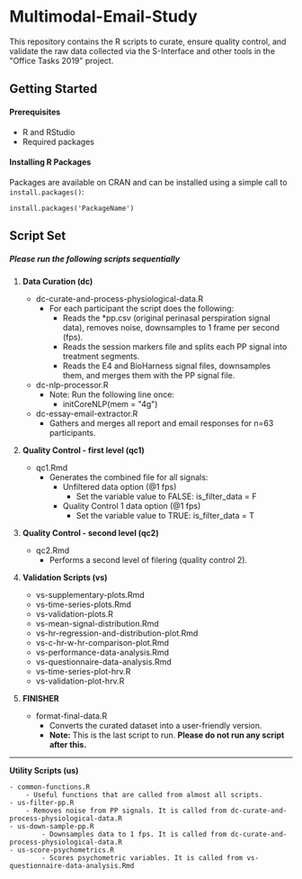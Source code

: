 # Multimodal-Email-Study
This repository contains the R scripts to curate, ensure quality control, and validate the raw data collected
via the S-Interface and other tools in the "Office Tasks 2019" project.


## Getting Started

#### Prerequisites
- R and RStudio
- Required packages

#### Installing R Packages
Packages are available on CRAN and can be installed using a simple call to `install.packages()`:

    install.packages('PackageName')

	
## Script Set
##### Please run the following scripts sequentially
1. **Data Curation (dc)**
	- dc-curate-and-process-physiological-data.R
		- For each participant the script does the following:
			- Reads the *pp.csv (original perinasal perspiration signal data), removes noise, downsamples to 1 frame per second (fps).
			- Reads the session markers file and splits each PP signal into treatment segments.
			- Reads the E4 and BioHarness signal files, downsamples them, and merges them with the PP signal file.
	- dc-nlp-processor.R
		- Note: Run the following line once:
			- initCoreNLP(mem = "4g")
	- dc-essay-email-extractor.R
		- Gathers and merges all report and email responses for n=63 participants.
2. **Quality Control - first level (qc1)**
	- qc1.Rmd
		- Generates the combined file for all signals:
			- Unfiltered data option (@1 fps)
				- Set the variable value to FALSE: is\_filter\_data = F
			- Quality Control 1 data option (@1 fps)
				- Set the variable value to TRUE: is\_filter\_data = T
3. **Quality Control - second level (qc2)**
	- qc2.Rmd
		- Performs a second level of filering (quality control 2).
4. **Validation Scripts (vs)**
	- vs-supplementary-plots.Rmd
	- vs-time-series-plots.Rmd
	- vs-validation-plots.R
	- vs-mean-signal-distribution.Rmd
	- vs-hr-regression-and-distribution-plot.Rmd
	- vs-c-hr-w-hr-comparison-plot.Rmd
	- vs-performance-data-analysis.Rmd
	- vs-questionnaire-data-analysis.Rmd
	- vs-time-series-plot-hrv.R
	- vs-validation-plot-hrv.R

4. **FINISHER**
	- format-final-data.R
		- Converts the curated dataset into a user-friendly version.
		- **Note:** This is the last script to run. **Please do not run any script after this.**
---------------------------------------------------------------------------------------------------------

**Utility Scripts (us)**

	- common-functions.R
		- Useful functions that are called from almost all scripts.
	- us-filter-pp.R
		- Removes noise from PP signals. It is called from dc-curate-and-process-physiological-data.R
	- us-down-sample-pp.R
	    	- Downsamples data to 1 fps. It is called from dc-curate-and-process-physiological-data.R
	- us-score-psychometrics.R
	    	- Scores psychometric variables. It is called from vs-questionnaire-data-analysis.Rmd
